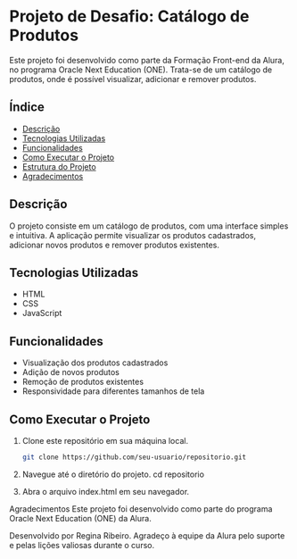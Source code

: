 # Projeto de Desafio: Catálogo de Produtos

Este projeto foi desenvolvido como parte da Formação Front-end da Alura, no programa Oracle Next Education (ONE). Trata-se de um catálogo de produtos, onde é possível visualizar, adicionar e remover produtos.

## Índice

- [Descrição](#descrição)
- [Tecnologias Utilizadas](#tecnologias-utilizadas)
- [Funcionalidades](#funcionalidades)
- [Como Executar o Projeto](#como-executar-o-projeto)
- [Estrutura do Projeto](#estrutura-do-projeto)
- [Agradecimentos](#agradecimentos)

## Descrição

O projeto consiste em um catálogo de produtos, com uma interface simples e intuitiva. A aplicação permite visualizar os produtos cadastrados, adicionar novos produtos e remover produtos existentes.

## Tecnologias Utilizadas

- HTML
- CSS
- JavaScript

## Funcionalidades

- Visualização dos produtos cadastrados
- Adição de novos produtos
- Remoção de produtos existentes
- Responsividade para diferentes tamanhos de tela

## Como Executar o Projeto

1. Clone este repositório em sua máquina local.
   ```bash
   git clone https://github.com/seu-usuario/repositorio.git
2. Navegue até o diretório do projeto.
   cd repositorio

3. Abra o arquivo index.html em seu navegador.

   
Agradecimentos
Este projeto foi desenvolvido como parte do programa Oracle Next Education (ONE) da Alura.

Desenvolvido por Regina Ribeiro.
Agradeço à equipe da Alura pelo suporte e pelas lições valiosas durante o curso.

